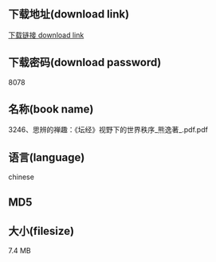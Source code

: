 ## 下载地址(download link)
[下载链接 download link](https://voluble-croquembouche-d321dc.netlify.app/?s=3246%E3%80%81%E6%80%9D%E8%BE%A8%E7%9A%84%E7%A6%85%E8%B6%A3%EF%BC%9A%E3%80%8A%E5%9D%9B%E7%BB%8F%E3%80%8B%E8%A7%86%E9%87%8E%E4%B8%8B%E7%9A%84%E4%B8%96%E7%95%8C%E7%A7%A9%E5%BA%8F_%E7%86%8A%E9%80%B8%E8%91%97_.pdf)

## 下载密码(download password)
8078

## 名称(book name)
3246、思辨的禅趣：《坛经》视野下的世界秩序_熊逸著_.pdf.pdf

## 语言(language)
chinese

## MD5


## 大小(filesize)
7.4 MB
